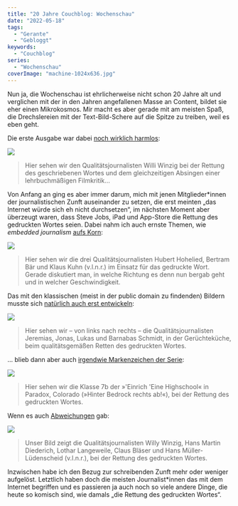 ```yaml
---
title: "20 Jahre Couchblog: Wochenschau"
date: "2022-05-18"
tags:
  - "Gerante"
  - "Gebloggt"
keywords:
  - "Couchblog"
series:
  - "Wochenschau"
coverImage: "machine-1024x636.jpg"
---
```


Nun ja, die Wochenschau ist ehrlicherweise nicht schon 20 Jahre alt und verglichen mit der in den Jahren angefallenen Masse an Content, bildet sie eher einen Mikrokosmos. Mir macht es aber gerade mit am meisten Spaß, die Drechslereien mit der Text-Bild-Schere auf die Spitze zu treiben, weil es eben geht.

Die erste Ausgabe war dabei [noch wirklich harmlos](https://couchblog.de/codecandies/2008/08/20/wochenschau/):

![](/images/ZZ518C7DED.jpg)

> Hier sehen wir den Qualitätsjournalisten Willi Winzig bei der Rettung des geschriebenen Wortes und dem gleichzeitigen Absingen einer lehrbuchmäßigen Filmkritik…

Von Anfang an ging es aber immer darum, mich mit jenen Mitglieder\*innen der journalistischen Zunft auseinander zu setzen, die erst meinten „das Internet würde sich eh nicht durchsetzen“, im nächsten Moment aber überzeugt waren, dass Steve Jobs, iPad und App-Store die Rettung des gedruckten Wortes seien. Dabei nahm ich auch ernste Themen, wie _embedded journalism_ [aufs Korn](https://couchblog.de/codecandies/2008/08/25/wochenschau-ii/):

![](/images/ZZ20E20BE6.jpg)

> Hier sehen wir die drei Qualitätsjournalisten Hubert Hohelied, Bertram Bär und Klaus Kuhn (v.l.n.r.) im Einsatz für das gedruckte Wort. Gerade diskutiert man, in welche Richtung es denn nun bergab geht und in welcher Geschwindigkeit.

Das mit den klassischen (meist in der public domain zu findenden) Bildern musste sich [natürlich auch erst entwickeln](https://couchblog.de/codecandies/2008/09/02/wochenschau-iii/):

![](/images/ZZ13CF5988.jpg)

> Hier sehen wir – von links nach rechts – die Qualitätsjournalisten Jeremias, Jonas, Lukas und Barnabas Schmidt, in der Gerüchteküche, beim qualitätsgemäßen Retten des gedruckten Wortes.

… blieb dann aber auch [irgendwie Markenzeichen der Serie](https://couchblog.de/codecandies/2010/01/19/wochenschau-i2010/):

![](/images/klasse7b.jpg)

> Hier sehen wir die Klasse 7b der »'Einrich 'Eine Highschool« in Paradox, Colorado (»Hinter Bedrock rechts ab!«), bei der Rettung des gedruckten Wortes.

Wenn es auch [Abweichungen](https://couchblog.de/codecandies/2009/02/24/wochenschau-vi/) gab:

![](/images/presidents.jpg)

> Unser Bild zeigt die Qualitätsjournalisten Willy Winzig, Hans Martin Diederich, Lothar Langeweile, Claus Bläser und Hans Müller-Lüdenscheid (v.l.n.r.), bei der Rettung des gedruckten Wortes.

Inzwischen habe ich den Bezug zur schreibenden Zunft mehr oder weniger aufgelöst. Letztlich haben doch die meisten Journalist\*innen das mit dem Internet begriffen und es passieren ja auch noch so viele andere Dinge, die heute so komisch sind, wie damals „die Rettung des gedruckten Wortes“.
